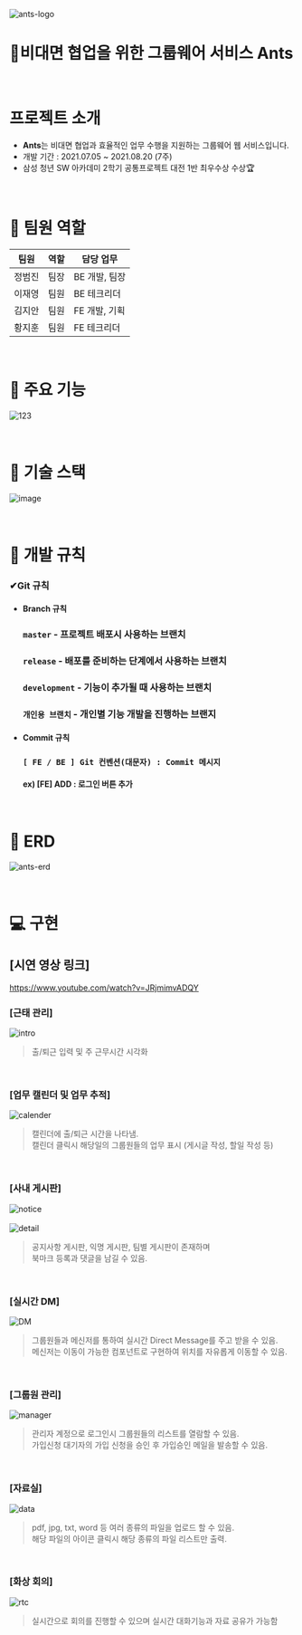 ![ants-logo](https://user-images.githubusercontent.com/78480984/136933317-a0a5f24d-4c7e-4f27-8098-a5c0d6e125aa.png)

# 🐜비대면 협업을 위한 그룹웨어 서비스 Ants

<br>

# 프로젝트 소개
 - **Ants**는 비대면 협업과 효율적인 업무 수행을 지원하는 그룹웨어 웹 서비스입니다.
 - 개발 기간 : 2021.07.05 ~ 2021.08.20 (7주)
 - 삼성 청년 SW 아카데미 2학기 공통프로젝트 대전 1반 최우수상 수상🏆

<br>

# 👩 팀원 역할
| 팀원 | 역할 | 담당 업무
| ------ | ------ | ------ |
| 정범진 | 팀장 | BE 개발, 팀장 |
| 이재영 | 팀원 | BE 테크리더 |
| 김지안 | 팀원 | FE 개발, 기획 |
| 황지훈 | 팀원 | FE 테크리더 |

<br>

# 📌 주요 기능
 ![123](https://user-images.githubusercontent.com/78480984/132939669-b7635187-d97f-4141-8eee-958ba8fe3b23.JPG)
 
<br>

# 📌 기술 스택
![image](https://user-images.githubusercontent.com/41180841/127511135-f48e68e5-9ccf-4d23-9cd0-d2f317c9f88b.png)

<br>

# 📝 개발 규칙

   ### ✔Git 규칙
   
   - #### Branch 규칙
      ###  `master` - 프로젝트 배포시 사용하는 브랜치
      ###  `release` - 배포를 준비하는 단계에서 사용하는 브랜치
      ###  `development` - 기능이 추가될 때 사용하는 브랜치
      ###  `개인용 브랜치` - 개인별 기능 개발을 진행하는 브랜지
   
   - #### Commit 규칙
      ### ``` [ FE / BE ] Git 컨벤션(대문자) : Commit 메시지 ```
      #### ex) [FE] ADD : 로그인 버튼 추가

<br>

# 💾 ERD
![ants-erd](https://user-images.githubusercontent.com/78480984/136936065-420d0cd2-4442-4a1b-a133-08e0b46a1c97.png)

<br>

# 💻 구현
## [시연 영상 링크]
https://www.youtube.com/watch?v=JRjmimvADQY

### [근태 관리]
![intro](https://user-images.githubusercontent.com/78480984/136949070-3e513f3a-ff0f-4520-b9c5-794e6a739338.png)

> 출/퇴근 입력 및 주 근무시간 시각화

<br>

### [업무 캘린더 및 업무 추적]
![calender](https://user-images.githubusercontent.com/78480984/136949247-4b0a9b85-d8bd-490c-86bd-7ee6a00e0238.png)

> 캘린더에 출/퇴근 시간을 나타냄.<br>
> 캘린더 클릭시 해당일의 그룹원들의 업무 표시 (게시글 작성, 할일 작성 등)
 
<br>

### [사내 게시판]
![notice](https://user-images.githubusercontent.com/78480984/136949515-4c9e5a1f-b76d-4438-8e5f-f43de8b0914c.png) <br><br>
![detail](https://user-images.githubusercontent.com/78480984/136949810-0e788353-602a-4132-a997-63ed9b9f4a42.png)

> 공지사항 게시판, 익명 게시판, 팀별 게시판이 존재하며 <br>
> 북마크 등록과 댓글을 남길 수 있음.

<br>

### [실시간 DM]
![DM](https://user-images.githubusercontent.com/78480984/136949833-76360101-df4d-48d2-894f-d54fc24d0a16.png)

> 그룹원들과 메신저를 통하여 실시간 Direct Message를 주고 받을 수 있음. <br>
> 메신저는 이동이 가능한 컴포넌트로 구현하여 위치를 자유롭게 이동할 수 있음.

<br>

### [그룹원 관리]
![manager](https://user-images.githubusercontent.com/78480984/136949960-186f4f41-260b-4a21-a268-b8bc932d22df.png)

> 관리자 계정으로 로그인시 그룹원들의 리스트를 열람할 수 있음. <br>
> 가입신청 대기자의 가입 신청을 승인 후 가입승인 메일을 발송할 수 있음.

<br>

### [자료실]
![data](https://user-images.githubusercontent.com/78480984/136950077-e0af1cb2-0563-45a6-b450-9c3322b4e100.png)

> pdf, jpg, txt, word 등 여러 종류의 파일을 업로드 할 수 있음. <br>
> 해당 파일의 아이콘 클릭시 해당 종류의 파일 리스트만 출력.

<br>

### [화상 회의]
![rtc](https://user-images.githubusercontent.com/78480984/136950192-8d8d952c-cccd-4842-b347-375d1dddb649.png)

> 실시간으로 회의를 진행할 수 있으며 실시간 대화기능과 자료 공유가 가능함

<br>
